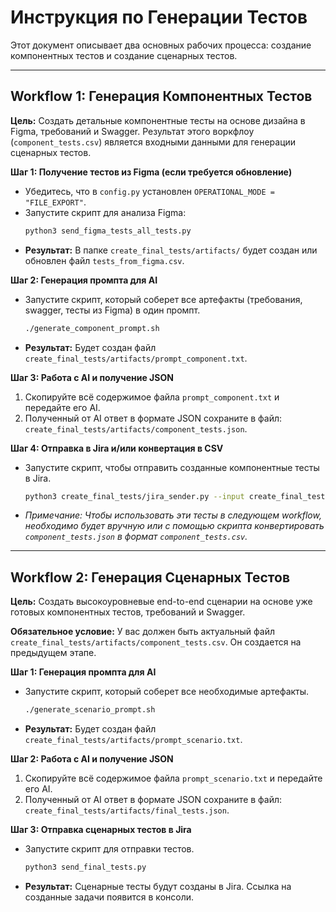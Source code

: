 # Инструкция по Генерации Тестов

Этот документ описывает два основных рабочих процесса: создание компонентных тестов и создание сценарных тестов.

---

## Workflow 1: Генерация Компонентных Тестов

**Цель:** Создать детальные компонентные тесты на основе дизайна в Figma, требований и Swagger. Результат этого воркфлоу (`component_tests.csv`) является входными данными для генерации сценарных тестов.

**Шаг 1: Получение тестов из Figma (если требуется обновление)**
*   Убедитесь, что в `config.py` установлен `OPERATIONAL_MODE = "FILE_EXPORT"`.
*   Запустите скрипт для анализа Figma:
    ```bash
    python3 send_figma_tests_all_tests.py
    ```
*   **Результат:** В папке `create_final_tests/artifacts/` будет создан или обновлен файл `tests_from_figma.csv`.

**Шаг 2: Генерация промпта для AI**
*   Запустите скрипт, который соберет все артефакты (требования, swagger, тесты из Figma) в один промпт.
    ```bash
    ./generate_component_prompt.sh
    ```
*   **Результат:** Будет создан файл `create_final_tests/artifacts/prompt_component.txt`.

**Шаг 3: Работа с AI и получение JSON**
1.  Скопируйте всё содержимое файла `prompt_component.txt` и передайте его AI.
2.  Полученный от AI ответ в формате JSON сохраните в файл: `create_final_tests/artifacts/component_tests.json`.

**Шаг 4: Отправка в Jira и/или конвертация в CSV**
*   Запустите скрипт, чтобы отправить созданные компонентные тесты в Jira.
    ```bash
    python3 create_final_tests/jira_sender.py --input create_final_tests/artifacts/component_tests.json
    ```
*   *Примечание: Чтобы использовать эти тесты в следующем workflow, необходимо будет вручную или с помощью скрипта конвертировать `component_tests.json` в формат `component_tests.csv`.*

---

## Workflow 2: Генерация Сценарных Тестов

**Цель:** Создать высокоуровневые end-to-end сценарии на основе уже готовых компонентных тестов, требований и Swagger.

**Обязательное условие:** У вас должен быть актуальный файл `create_final_tests/artifacts/component_tests.csv`. Он создается на предыдущем этапе.

**Шаг 1: Генерация промпта для AI**
*   Запустите скрипт, который соберет все необходимые артефакты.
    ```bash
    ./generate_scenario_prompt.sh
    ```
*   **Результат:** Будет создан файл `create_final_tests/artifacts/prompt_scenario.txt`.

**Шаг 2: Работа с AI и получение JSON**
1.  Скопируйте всё содержимое файла `prompt_scenario.txt` и передайте его AI.
2.  Полученный от AI ответ в формате JSON сохраните в файл: `create_final_tests/artifacts/final_tests.json`.

**Шаг 3: Отправка сценарных тестов в Jira**
*   Запустите скрипт для отправки тестов.
    ```bash
    python3 send_final_tests.py
    ```
*   **Результат:** Сценарные тесты будут созданы в Jira. Ссылка на созданные задачи появится в консоли.
